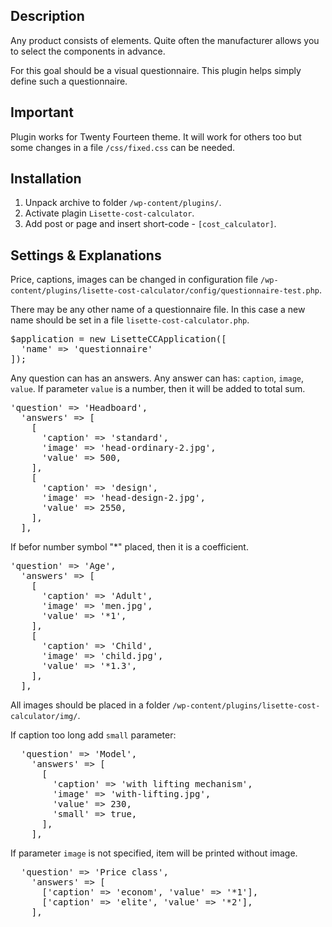 Description
---------
Any product consists of elements. 
Quite often the manufacturer allows you to select the components in advance. 

For this goal should be a visual questionnaire. 
This plugin helps simply define such a questionnaire. 

Important
---------
Plugin works for Twenty Fourteen theme. It will work for others too but
some changes in a file <code>/css/fixed.css</code> can be needed.

Installation
---------

1. Unpack archive to folder <code>/wp-content/plugins/</code>.
2. Activate plagin <code>Lisette-cost-calculator</code>.
3. Add post or page and insert short-code - <code>[cost_calculator]</code>.

Settings & Explanations
---------

Price, captions, images can be changed in configuration file 
<code>/wp-content/plugins/lisette-cost-calculator/config/questionnaire-test.php</code>.
   
There may be any other name of a questionnaire file. In this case a new name should be set in a file
<code>lisette-cost-calculator.php</code>.

<pre>
$application = new LisetteCCApplication([
  'name' => 'questionnaire'
]);
</pre>
   
Any question can has an answers. Any answer can has: <code>caption</code>, <code>image</code>, <code>value</code>. 
If parameter <code>value</code> is a number, then it will be added to total sum.

<pre>
'question' => 'Headboard', 
  'answers' => [
    [
      'caption' => 'standard',
      'image' => 'head-ordinary-2.jpg',
      'value' => 500,
    ],
    [
      'caption' => 'design',
      'image' => 'head-design-2.jpg',
      'value' => 2550,
    ],
  ],
</pre>

If befor number symbol "*" placed, then it is a coefficient.

<pre>
'question' => 'Age',
  'answers' => [
    [
      'caption' => 'Adult', 
      'image' => 'men.jpg', 
      'value' => '*1',
    ],
    [
      'caption' => 'Child', 
      'image' => 'child.jpg', 
      'value' => '*1.3',
    ],
  ],
</pre>

All images should be placed in a folder <code>/wp-content/plugins/lisette-cost-calculator/img/</code>.

If caption too long add <code>small</code> parameter:

<pre>
  'question' => 'Model',
    'answers' => [
      [
        'caption' => 'with lifting mechanism', 
        'image' => 'with-lifting.jpg', 
        'value' => 230, 
        'small' => true,
      ],
    ],
</pre>

If parameter <code>image</code> is not specified, item will be printed without image.

<pre>
  'question' => 'Price class',
    'answers' => [
      ['caption' => 'econom', 'value' => '*1'],
      ['caption' => 'elite', 'value' => '*2'],
    ],
</pre>
